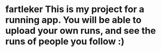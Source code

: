 # fartleker This is my project for a running app. You will be able to upload your own runs, and see the runs of people you follow :)
